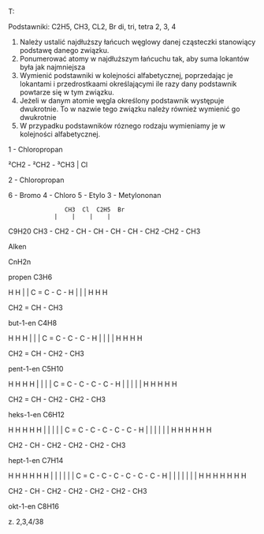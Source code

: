 T:

Podstawniki: C2H5, CH3, CL2, Br
di, tri, tetra
2,   3,    4

1. Należy ustalić najdłuższy łańcuch węglowy danej cząsteczki stanowiący podstawę danego związku.
2. Ponumerować atomy w najdłuższym łańcuchu tak, aby suma lokantów była jak najmniejsza
3. Wymienić podstawniki w kolejności alfabetycznej, poprzedając je lokantami i przedrostkaami określającymi ile razy dany podstawnik powtarze się w tym związku.
4. Jeżeli w danym atomie węgla określony podstawnik występuje dwukrotnie. To w nazwie tego związku należy również wymienić go dwukrotnie
5. W przypadku podstawników róznego rodzaju wymieniamy je w kolejności alfabetycznej.

1 - Chloropropan


²CH2 - ²CH2 - ³CH3
  |
  Cl

2 - Chloropropan

6 - Bromo
4 - Chloro
5 - Etylo
3 - Metylononan

                    CH3  Cl  C2H5  Br
	             |    |    |    |
C9H20	CH3 - CH2 - CH - CH - CH - CH - CH2 -CH2 - CH3

Alken

CnH2n

propen C3H6

H       H
|       |
C = C - C - H
|   |   |
H   H   H

CH2 = CH - CH3


but-1-en
C4H8

H       H   H
|       |   |
C = C - C - C - H
|   |   |   |
H   H   H   H

CH2 = CH - CH2 - CH3

pent-1-en
C5H10

H       H   H   H
|       |   |   |
C = C - C - C - C - H
|   |   |   |   |
H   H   H   H   H

CH2 = CH - CH2 - CH2 - CH3


heks-1-en
C6H12

H       H   H   H   H
|       |   |   |   |
C = C - C - C - C - C - H
|   |   |   |   |   |
H   H   H   H   H   H

CH2 - CH - CH2 - CH2 - CH2 - CH3


hept-1-en
C7H14

H       H   H   H   H   H
|       |   |   |   |   |
C = C - C - C - C - C - C - H
|   |   |   |   |   |   |
H   H   H   H   H   H   H

CH2 - CH - CH2 - CH2 - CH2 - CH2 - CH3


okt-1-en
C8H16

z. 2,3,4/38
